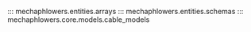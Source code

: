 ::: mechaphlowers.entities.arrays
::: mechaphlowers.entities.schemas
::: mechaphlowers.core.models.cable_models
